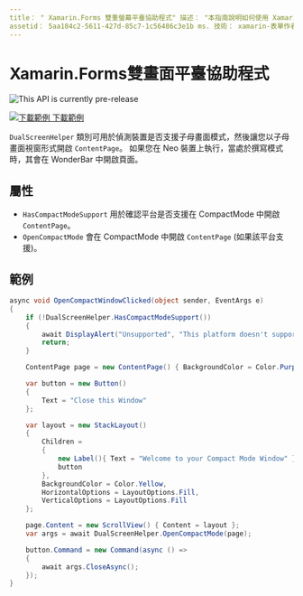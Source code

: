 ```yaml
---
title： " Xamarin.Forms 雙重螢幕平臺協助程式" 描述： "本指南說明如何使用 Xamarin.Forms DualScreenHelper 類別，將您的應用程式體驗優化，例如 surface 雙核處理器技術和 surface Neo。"
assetid： 5aa184c2-5611-427d-85c7-1c56486c3e1b ms. 技術： xamarin-表單作者： davidortinau ms. author： daortin ms. 日期：02/08/2020 否-loc： [ Xamarin.Forms ， Xamarin.Essentials ]
---
```


# <a name="xamarinforms-dual-screen-platform-helpers"></a>Xamarin.Forms雙畫面平臺協助程式

![](~/media/shared/preview.png "This API is currently pre-release")

[![下載範例 ](~/media/shared/download.png) 下載範例](https://docs.microsoft.com/samples/xamarin/xamarin-forms-samples/userinterface-dualscreendemos/)

`DualScreenHelper` 類別可用於偵測裝置是否支援子母畫面模式，然後讓您以子母畫面視窗形式開啟 `ContentPage`。 如果您在 Neo 裝置上執行，當處於撰寫模式時，其會在 WonderBar 中開啟頁面。

## <a name="properties"></a>屬性

- `HasCompactModeSupport` 用於確認平台是否支援在 CompactMode 中開啟 `ContentPage`。
- `OpenCompactMode` 會在 CompactMode 中開啟 `ContentPage` (如果該平台支援)。

## <a name="example"></a>範例

```csharp
async void OpenCompactWindowClicked(object sender, EventArgs e)
{
    if (!DualScreenHelper.HasCompactModeSupport())
    {
        await DisplayAlert("Unsupported", "This platform doesn't support this feature", "Ok");
        return;
    }

    ContentPage page = new ContentPage() { BackgroundColor = Color.Purple };

    var button = new Button()
    {
        Text = "Close this Window"
    };

    var layout = new StackLayout()
    {
        Children =
        {
            new Label(){ Text = "Welcome to your Compact Mode Window" },
            button
        },
        BackgroundColor = Color.Yellow,
        HorizontalOptions = LayoutOptions.Fill,
        VerticalOptions = LayoutOptions.Fill
    };

    page.Content = new ScrollView() { Content = layout };
    var args = await DualScreenHelper.OpenCompactMode(page);

    button.Command = new Command(async () =>
    {
        await args.CloseAsync();
    });
}
```
